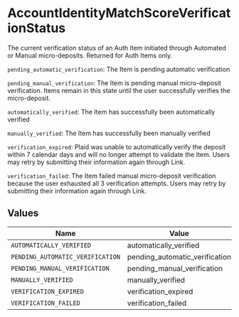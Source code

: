 # AccountIdentityMatchScoreVerificationStatus

The current verification status of an Auth Item initiated through Automated or Manual micro-deposits.  Returned for Auth Items only.

`pending_automatic_verification`: The Item is pending automatic verification

`pending_manual_verification`: The Item is pending manual micro-deposit verification. Items remain in this state until the user successfully verifies the micro-deposit.

`automatically_verified`: The Item has successfully been automatically verified	

`manually_verified`: The Item has successfully been manually verified

`verification_expired`: Plaid was unable to automatically verify the deposit within 7 calendar days and will no longer attempt to validate the Item. Users may retry by submitting their information again through Link.

`verification_failed`: The Item failed manual micro-deposit verification because the user exhausted all 3 verification attempts. Users may retry by submitting their information again through Link.	
	


## Values

| Name                             | Value                            |
| -------------------------------- | -------------------------------- |
| `AUTOMATICALLY_VERIFIED`         | automatically_verified           |
| `PENDING_AUTOMATIC_VERIFICATION` | pending_automatic_verification   |
| `PENDING_MANUAL_VERIFICATION`    | pending_manual_verification      |
| `MANUALLY_VERIFIED`              | manually_verified                |
| `VERIFICATION_EXPIRED`           | verification_expired             |
| `VERIFICATION_FAILED`            | verification_failed              |
